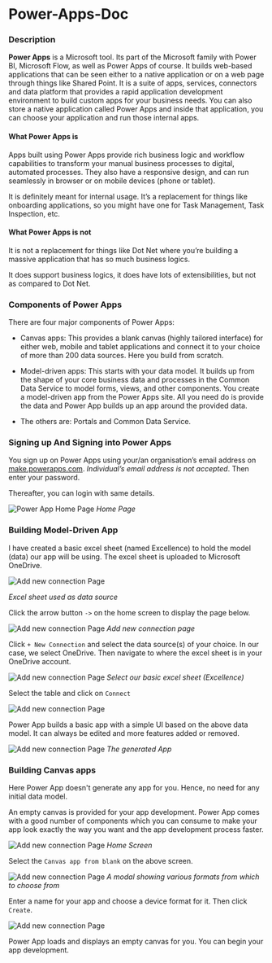 # Power-Apps-Doc

### Description

**Power Apps** is a Microsoft tool. Its part of the Microsoft family with Power BI, Microsoft Flow, as well as Power Apps of course. It builds web-based applications that can be seen either to a native application or on a web page through things like Shared Point. It is a suite of apps, services, connectors and data platform that provides a rapid application development environment to build custom apps for your business needs. You can also store a native application called Power Apps and inside that application, you can choose your application and run those internal apps.

#### What Power Apps is

Apps built using Power Apps provide rich business logic and workflow capabilities to transform your manual business processes to digital, automated processes. They also have a responsive design, and can run seamlessly in browser or on mobile devices (phone or tablet).

It is definitely meant for internal usage. It’s a replacement for things like onboarding applications, so you might have one for Task Management, Task Inspection, etc.

#### What Power Apps is not

It is not a replacement for things like Dot Net where you’re building a massive application that has so much business logics.

It does support business logics, it does have lots of extensibilities, but not as compared to Dot Net.

### Components of Power Apps

There are four major components of Power Apps:

* Canvas apps: This provides a blank canvas (highly tailored interface) for either web, mobile and tablet applications and connect it to your choice of more than 200 data sources. Here you build from scratch.

* Model-driven apps: This starts with your data model. It builds up from the shape of your core business data and processes in the Common Data Service to model forms, views, and other components. You create a model-driven app from the Power Apps site. All you need do is provide the data and Power App builds up an app around the provided data.

* The others are: Portals and Common Data Service.

### Signing up And Signing into Power Apps

You sign up on Power Apps using your/an organisation’s email address on [make.powerapps.com](https://make.powerapps.com/home). _Individual’s email address is not accepted_. Then enter your password.
 
Thereafter, you can login with same details.

![Power App Home Page](/images/home.png)
_Home Page_


### Building Model-Driven App

I have created a basic excel sheet (named Excellence) to hold the model (data) our app will be using. The excel sheet is uploaded to Microsoft OneDrive.

![Add new connection Page](/images/basic_excel_sheet.png)

_Excel sheet used as data source_


Click the arrow button `->` on the home screen to display the page below.

![Add new connection Page](/images/add_connection.png)
_Add new connection page_


Click `+ New Connection` and select the data source(s) of your choice. In our case, we select OneDrive. Then navigate to where the excel sheet is in your OneDrive account.

![Add new connection Page](/images/select_ondrive.png)
_Select our basic excel sheet (Excellence)_

Select the table and click on `Connect`

![Add new connection Page](/images/select_table.png)

Power App builds a basic app with a simple UI based on the above data model. It can always be edited and more features added or removed.

![Add new connection Page](/images/app_screen.png)
_The generated App_


### Building Canvas apps

Here Power App doesn't generate any app for you. Hence, no need for any initial data model.

An empty canvas is provided for your app development. Power App comes with a good number of components which you can consume to make your app look exactly the way you want and the app development process faster.

![Add new connection Page](/images/homeScreen_for_canvasApp.png)
_Home Screen_

Select the `Canvas app from blank` on the above screen.

![Add new connection Page](/images/choose_device_type.png)
_A modal showing various formats from which to choose from_

Enter a name for your app and choose a device format for it. Then click `Create`.

![Add new connection Page](/images/canvas_screen.png)

Power App loads and displays an empty canvas for you. You can begin your app development.
